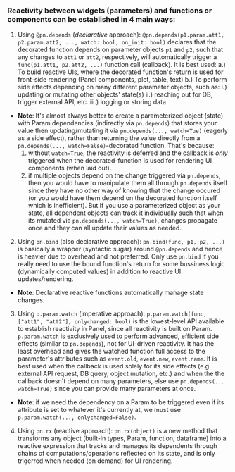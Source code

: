 ### Reactivity between widgets (parameters) and functions or components can be established in 4 main ways:
1. Using `@pn.depends` (*declarative* approach):
    `@pn.depends(p1.param.att1, p2.param.att2, ..., watch: bool, on_init: bool)` declares that the decorated function depends on parameter objects `p1` and `p2`,
    such that any changes to `att1` or `att2`, respectively, will automatically trigger a `func(p1.att1, p2.att2, ...)` function call (callback). It is best used:
        a.) To build reactive UIs, where the decorated function's return is used for front-side rendering (Panel components, plot, table, text)
        b.) To perform side effects depending on many different parameter objects, such as:
            i.) updating or mutating other objects' state(s)
            ii.) reaching out for DB, trigger external API, etc.
            iii.) logging or storing data
* **Note**: It's almost always better to create a parameterized object (state) with Param dependencies (indirectly via `pn.depends`) that stores your value then updating/mutating it via `pn.depends(..., watch=Tue)` (eagerly as a side effect), rather than returning the value directly from a `pn.depends(..., watch=False)`-decorated function. That's because:
  1. without `watch=True`, the reactivity is deferred and the callback is *only* triggered when the decorated-function is used for rendering UI components (when laid out).
  2. if multiple objects depend on the change triggered via `pn.depends`, then you would have to manipulate them all through `pn.depends` itself since they have no other way of knowing that the change occured (or you would have them depend on the decorated function itself which is inefficient). But if you use a parameterized object as your state, all dependent objects can track it individually such that when its mutated via `pn.depends(..., watch=True)`, changes propagate once and they can all update their values as needed.

2. Using `pn.bind` (also declarative approach):
    `pn.bind(func, p1, p2, ...)` is basically a wrapper (syntactic sugar) around `@pn.depends` and hence is heavier due to overhead and not preferred.
    Only use `pn.bind` if you really need to use the bound function's return for some bussiness logic (dynamically computed values) in addition to reactive UI updates/rendering.

* **Note**: Declarative reactive functions automatically manage state changes.

3. Using `p.param.watch` (imperative approach):
    `p.param.watch(func, ["att1", "att2"], onlychanged: bool)` is the lowest-level API available to establish reactivity in Panel, since all reactivity is built on Param.
    `p.param.watch` is exclusively used to perform advanced, efficient side effects (similar to `pn.depends`), not for UI-driven reactivity. It has the least overhead and gives the watched function full access to the parameter's attributes such as `event.old`, `event.new`, `event.name`. It is best used when the callback is used solely for its side effects (e.g. external API request, DB query, object mutation, etc.) and when the the callback doesn't depend on many parameters, else use `pn.depends(... watch=True)` since you can provide many parameters at once.
* **Note**: if we need the dependency on a Param to be triggered even if its attribute is set to whatever it's currently at, we must use `p.param.watch(..., onlychanged=False)`.

4. Using `pn.rx` (reactive approach):
  `pn.rx(object)` is a new method that transforms any object (built-in types, Param, function, dataframe) into a reactive expression that tracks and manages its dependents through chains of computations/operations reflected on its state, and is only trigerred when needed (on demand) for UI rendering.
